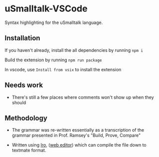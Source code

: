 # uSmalltalk-VSCode

Syntax highlighting for the uSmalltalk language.

## Installation

If you haven't already, install the all dependencies by running `npm i`

Build the extension by running `npm run package`

In vscode, use `Install from vsix` to install the extension


## Needs work

* There's still a few places where comments won't show up when they should


## Methodology

* The grammar was re-written essentially as a transcription of the grammar
  presented in Prof. Ramsey's "Build, Prove, Compare"

* Written using [Iro](https://eeyo.io/iro/documentation/), ([web editor](https://eeyo.io/iro/)) which can compile 
the file down to textmate format.

